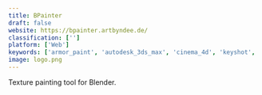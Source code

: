 ```yaml
---
title: BPainter
draft: false 
website: https://bpainter.artbyndee.de/
classification: ['']
platform: ['Web']
keywords: ['armor_paint', 'autodesk_3ds_max', 'cinema_4d', 'keyshot', 'makehuman', 'meta_3d_modeller', 'paint_3d', 'painttool_sai', 'sculptgl', 'sculptris', 'solidworks', 'substance_painter', 'truesculpt', 'zbrush', 'zero_brush']
image: logo.png
---
```

Texture painting tool for Blender.